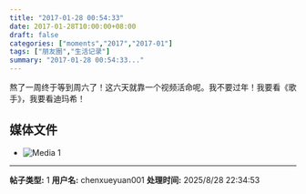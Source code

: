 ```yaml
---
title: "2017-01-28 00:54:33"
date: 2017-01-28T10:00:00+08:00
draft: false
categories: ["moments","2017","2017-01"]
tags: ["朋友圈","生活记录"]
summary: "2017-01-28 00:54:33..."
---
```


熬了一周终于等到周六了！这六天就靠一个视频活命呢。我不要过年！我要看《歌手》，我要看迪玛希！

## 媒体文件

- ![Media 1](/Moments/photos/2017-01-28/201701280054330.jpg)

---

**帖子类型:** 1
**用户名:** chenxueyuan001
**处理时间:** 2025/8/28 22:34:53